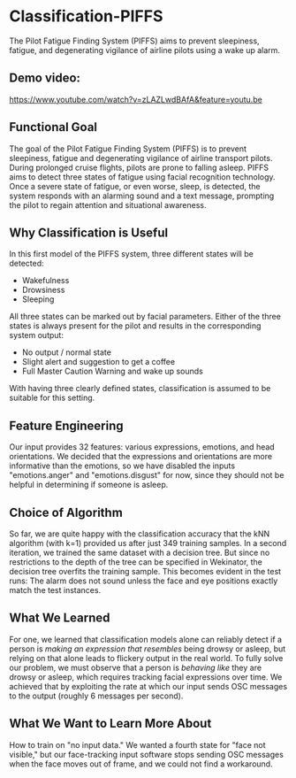 # Classification-PIFFS
The Pilot Fatigue Finding System (PIFFS) aims to prevent sleepiness, fatigue, and degenerating vigilance of airline pilots using a wake up alarm.

## Demo video:
https://www.youtube.com/watch?v=zLAZLwdBAfA&feature=youtu.be

## Functional Goal
The goal of the Pilot Fatigue Finding System (PIFFS) is to prevent sleepiness, fatigue and degenerating vigilance of airline transport pilots. During prolonged cruise flights, pilots are prone to falling asleep. PIFFS aims to detect three states of fatigue using facial recognition technology. Once a severe state of fatigue, or even worse, sleep, is detected, the system responds with an alarming sound and a text message, prompting the pilot to regain attention and situational awareness.

## Why Classification is Useful
In this first model of the PIFFS system, three different states will be detected:
- Wakefulness
- Drowsiness
- Sleeping

All three states can be marked out by facial parameters. Either of the three states is always present for the pilot and results in the corresponding system output:
- No output / normal state
- Slight alert and suggestion to get a coffee
- Full Master Caution Warning and wake up sounds

With having three clearly defined states, classification is assumed to be suitable for this setting.

## Feature Engineering
Our input provides 32 features: various expressions, emotions, and head orientations. We decided that the expressions and orientations are more informative than the emotions, so we have disabled the inputs "emotions.anger" and "emotions.disgust" for now, since they should not be helpful in determining if someone is asleep. 

## Choice of Algorithm
So far, we are quite happy with the classification accuracy that the kNN algorithm (with k=1) provided us after just 349 training samples. In a second iteration, we trained the same dataset with a decision tree. But since no restrictions to the depth of the tree can be specified in Wekinator, the decision tree overfits the training sample. This becomes evident in the test runs: The alarm does not sound unless the face and eye positions exactly match the test instances.

## What We Learned
For one, we learned that classification models alone can reliably detect if a person is _making an expression that resembles_ being drowsy or asleep, but relying on that alone leads to flickery output in the real world. To fully solve our problem, we must observe that a person is _behaving like_ they are drowsy or asleep, which requires tracking facial expressions over time. We achieved that by exploiting the rate at which our input sends OSC messages to the output (roughly 6 messages per second).

## What We Want to Learn More About
How to train on "no input data." We wanted a fourth state for "face not visible," but our face-tracking input software stops sending OSC messages when the face moves out of frame, and we could not find a workaround.
